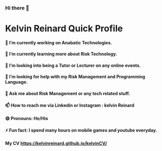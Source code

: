 ### Hi there 👋

<!--
**kelvinreinard/kelvinreinard** is a ✨ _special_ ✨ repository because its `README.md` (this file) appears on your GitHub profile.

Here are some ideas to get you started:

- 🔭 I’m currently working on ...
- 🌱 I’m currently learning ...
- 👯 I’m looking to collaborate on ...
- 🤔 I’m looking for help with ...
- 💬 Ask me about ...
- 📫 How to reach me: ...
- 😄 Pronouns: ...
- ⚡ Fun fact: ...
-->

# Kelvin Reinard Quick Profile

#### 🔭 I’m currently working on Anabatic Technologies.
#### 🌱 I’m currently learning more about Risk Technology.
#### 👯 I’m looking into being a Tutor or Lecturer on any online events.
#### 🤔 I’m looking for help with my Risk Management and Programming Language.
#### 💬 Ask me about Risk Management or any tech related stuff.
#### 📫 How to reach me via Linkedin or Instagram : kelvin Reinard
#### 😄 Pronouns: He/His
#### ⚡ Fun fact: I spend many hours on mobile games and youtube everyday.

#### My CV https://kelvinreinard.github.io/kelvinCV/
